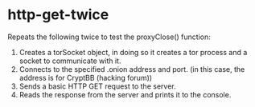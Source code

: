 # http-get-twice
Repeats the following twice to test the proxyClose() function:
1. Creates a torSocket object, in doing so it creates a tor process and a socket to communicate with it.
2. Connects to the specified .onion address and port. (in this case, the address is for CryptBB (hacking forum))
3. Sends a basic HTTP GET request to the server.
4. Reads the response from the server and prints it to the console.
